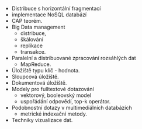 - Distribuce s horizontální fragmentací
- implementace NoSQL databází
- CAP teorém. 
- Big Data management
	- distribuce, 
	- škálování
	- replikace
	- transakce. 
- Paralelní a distribuované zpracování rozsáhlých dat
	- MapReduce. 
- Úložiště typu klíč - hodnota. 
- Sloupcová úložiště. 
- Dokumentová úložiště. 
- Modely pro fulltextové dotazování 
	- vektorový, booleovský model
	- uspořádání odpovědí, top-k operátor. 
- Podobnostní dotazy v multimediálních databázích
	- metrické indexační metody. 
- Techniky vizualizace dat.